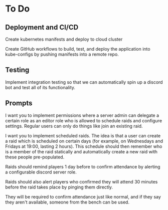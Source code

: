 # To Do

## Deployment and CI/CD
Create kubernetes manifests and deploy to cloud cluster

Create GitHub workflows to build, test, and deploy the application into kube-configs by pushing manifests into a remote repo.

## Testing
Implement integration testing so that we can automatically spin up a discord bot and test all of its functionality. 

## Prompts
I want you to implement permissions where a server admin can delegate a certain role as an editor role who is allowed to schedule raids and configure settings. Regular users can only do things like join an existing raid. 

I want you to implement scheduled raids. The idea is that a user can create a raid which is scheduled on certain days (for example, on Wednesdays and Fridays at 19:00, lasting 2 hours). This schedule should then remember who is a member of the raid statically and automatically create a new raid with these people pre-populated. 

Raids should remind players 1 day before to confirm attendance by alerting a configurable discord server role.

Raids should also alert players who confirmed they will attend 30 minutes before the raid takes place by pinging them directly. 

They will be required to confirm attendance just like normal, and if they say they aren't available, someone from the bench can be used.